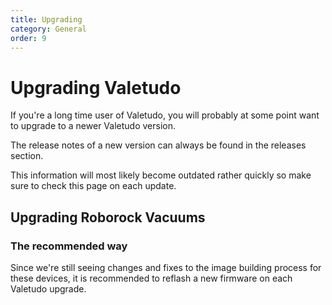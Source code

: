 ```yaml
---
title: Upgrading
category: General
order: 9
---
```

# Upgrading Valetudo
If you're a long time user of Valetudo, you will probably at some point want to upgrade to a newer Valetudo version.

The release notes of a new version can always be found in the releases section.


This information will most likely become outdated rather quickly so make sure to check this page on each update.


## Upgrading Roborock Vacuums
### The recommended way
Since we're still seeing changes and fixes to the image building process for these devices,
it is recommended to reflash a new firmware on each Valetudo upgrade.
